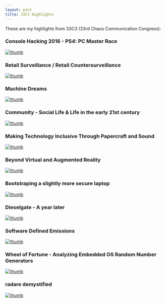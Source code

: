 ```yaml
---
layout: post
title: 33C3 Highlights
---
```


These are my highlights from 33C3 (33rd Chaos Communication Congress):

### Console Hacking 2016 - PS4: PC Master Race

[![thumb](https://img.youtube.com/vi/6hxEUm-pHUE/sddefault.jpg)](https://www.youtube.com/watch?v=6hxEUm-pHUE)

### Retail Surveillance / Retail Countersurveillance

[![thumb](https://img.youtube.com/vi/LLKmyY5ujeU/sddefault.jpg)](https://www.youtube.com/watch?v=LLKmyY5ujeU)

### Machine Dreams

[![thumb](https://img.youtube.com/vi/K5nJ5l6dl2s/sddefault.jpg)](https://www.youtube.com/watch?v=K5nJ5l6dl2s)

### Community - Social Life & Life in the early 21st century

[![thumb](https://img.youtube.com/vi/dch-_G3KdAU/sddefault.jpg)](https://www.youtube.com/watch?v=dch-_G3KdAU)

### Making Technology Inclusive Through Papercraft and Sound

[![thumb](https://img.youtube.com/vi/_roaOiXe29s/sddefault.jpg)](https://www.youtube.com/watch?v=_roaOiXe29s)

### Beyond Virtual and Augmented Reality

[![thumb](https://img.youtube.com/vi/8DUkpUrFwMA/sddefault.jpg)](https://www.youtube.com/watch?v=8DUkpUrFwMA)

### Bootstraping a slightly more secure laptop

[![thumb](https://img.youtube.com/vi/UqxRPLfrpfA/sddefault.jpg)](https://www.youtube.com/watch?v=UqxRPLfrpfA)

### Dieselgate - A year later

[![thumb](https://img.youtube.com/vi/4kTd4PWFAGU/sddefault.jpg)](https://www.youtube.com/watch?v=4kTd4PWFAGU)

### Software Defined Emissions

[![thumb](https://img.youtube.com/vi/CCu8XIHjKwc/sddefault.jpg)](https://www.youtube.com/watch?v=CCu8XIHjKwc)

### Wheel of Fortune - Analyzing Embedded OS Random Number Generators

[![thumb](https://img.youtube.com/vi/qVv2wzWHsOU/sddefault.jpg)](https://www.youtube.com/watch?v=qVv2wzWHsOU)

### radare demystified

[![thumb](https://img.youtube.com/vi/afPZG6XC-KU/sddefault.jpg)](https://www.youtube.com/watch?v=afPZG6XC-KU)
